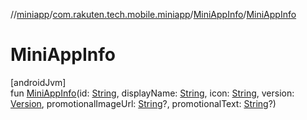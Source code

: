 //[miniapp](../../../index.md)/[com.rakuten.tech.mobile.miniapp](../index.md)/[MiniAppInfo](index.md)/[MiniAppInfo](-mini-app-info.md)

# MiniAppInfo

[androidJvm]\
fun [MiniAppInfo](-mini-app-info.md)(id: [String](https://kotlinlang.org/api/latest/jvm/stdlib/kotlin/-string/index.html), displayName: [String](https://kotlinlang.org/api/latest/jvm/stdlib/kotlin/-string/index.html), icon: [String](https://kotlinlang.org/api/latest/jvm/stdlib/kotlin/-string/index.html), version: [Version](../-version/index.md), promotionalImageUrl: [String](https://kotlinlang.org/api/latest/jvm/stdlib/kotlin/-string/index.html)?, promotionalText: [String](https://kotlinlang.org/api/latest/jvm/stdlib/kotlin/-string/index.html)?)
